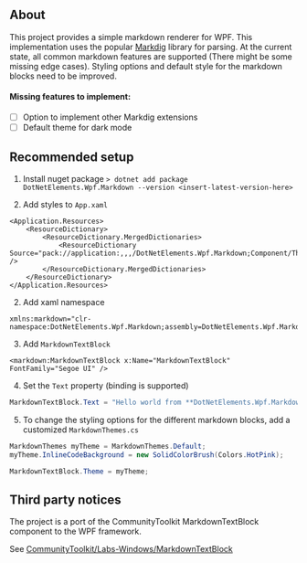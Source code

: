 ## About

This project provides a simple markdown renderer for WPF.
This implementation uses the popular [Markdig](https://github.com/xoofx/markdig) library for parsing.
At the current state, all common markdown features are supported (There might be some missing edge cases).
Styling options and default style for the markdown blocks need to be improved.

#### Missing features to implement:
- [ ] Option to implement other Markdig extensions
- [ ] Default theme for dark mode

## Recommended setup

1. Install nuget package `> dotnet add package DotNetElements.Wpf.Markdown --version <insert-latest-version-here>`

2. Add styles to `App.xaml`
```xaml
<Application.Resources>
    <ResourceDictionary>
        <ResourceDictionary.MergedDictionaries>
            <ResourceDictionary Source="pack://application:,,,/DotNetElements.Wpf.Markdown;Component/Themes/Generic.xaml" />
        </ResourceDictionary.MergedDictionaries>
    </ResourceDictionary>
</Application.Resources>
```

2. Add xaml namespace
```xaml
xmlns:markdown="clr-namespace:DotNetElements.Wpf.Markdown;assembly=DotNetElements.Wpf.Markdown"
```

3. Add `MarkdownTextBlock`
```xaml
<markdown:MarkdownTextBlock x:Name="MarkdownTextBlock" FontFamily="Segoe UI" />
```

4. Set the `Text` property (binding is supported)
```cs
MarkdownTextBlock.Text = "Hello world from **DotNetElements.Wpf.Markdown**";
```

5. To change the styling options for the different markdown blocks, add a customized `MarkdownThemes.cs`
```cs
MarkdownThemes myTheme = MarkdownThemes.Default;
myTheme.InlineCodeBackground = new SolidColorBrush(Colors.HotPink);

MarkdownTextBlock.Theme = myTheme;
```

## Third party notices

The project is a port of the CommunityToolkit MarkdownTextBlock component to the WPF framework.

See [CommunityToolkit/Labs-Windows/MarkdownTextBlock](https://github.com/CommunityToolkit/Labs-Windows/tree/a37acd33031037daa4d39318e3a10741b1c046ea/components/MarkdownTextBlock)